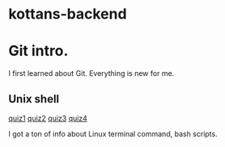 # kottans-backend

# Git intro.
I first learned about Git.
Everything is new for me. 

## Unix shell
[quiz1](task-unix-shell/quiz1.png)
[quiz2](task-unix-shell/quiz2.png)
[quiz3](task-unix-shell/quiz3.png)
[quiz4](task-unix-shell/quiz4.png?raw=true "Optional Title")

I got a ton of info about Linux terminal command, bash scripts.
